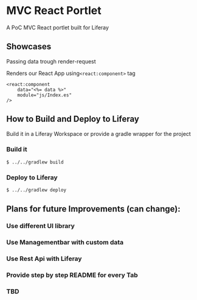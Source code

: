 # MVC React Portlet

A PoC MVC React portlet built for Liferay

## Showcases

Passing data trough render-request 

Renders our React App using`<react:component>` tag

```
<react:component
	data="<%= data %>"
	module="js/Index.es"
/>
```

## How to Build and Deploy to Liferay
Build it in a Liferay Workspace or provide a gradle wrapper for the project
### Build it
` $ ../../gradlew build `

### Deploy to Liferay
` $ ../../gradlew deploy `


## Plans for future Improvements (can change):

### Use different UI library

### Use Managementbar with custom data

### Use Rest Api with Liferay

### Provide step by step README for every Tab

### TBD